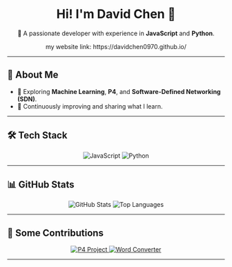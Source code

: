 <div align="center">
  <h1>Hi! I'm David Chen 👋</h1>
  <p>🌟 A passionate developer with experience in <b>JavaScript</b> and <b>Python</b>.</p>
  <p> my website link: https://davidchen0970.github.io/ </p>
</div>

---

## 🌱 About Me
- 🚀 Exploring **Machine Learning**, **P4**, and **Software-Defined Networking (SDN)**.
- 🎯 Continuously improving and sharing what I learn.

---

## 🛠 Tech Stack
<div align="center">
  <img src="https://img.shields.io/badge/JavaScript-323330?style=for-the-badge&logo=javascript&logoColor=F7DF1E" alt="JavaScript" />
  <img src="https://img.shields.io/badge/Python-3776AB?style=for-the-badge&logo=python&logoColor=white" alt="Python" />
</div>

---

## 📊 GitHub Stats
<div align="center">
  <img src="https://github-readme-stats.vercel.app/api?username=davidchen0970&show_icons=true&theme=radical" alt="GitHub Stats" />
  <!-- <img src="https://github-readme-streak-stats.herokuapp.com/?user=davidchen0970&theme=radical" alt="GitHub Streak" /> -->
  <img src="https://github-readme-stats.vercel.app/api/top-langs/?username=davidchen0970&layout=compact&theme=radical" alt="Top Languages" />
</div>

---

## 🚀 Some Contributions
<div align="center">
  <a href="https://github.com/davidchen0970/P4">
    <img src="https://github-readme-stats.vercel.app/api/pin/?username=davidchen0970&repo=P4&theme=radical" alt="P4 Project" />
  </a>
  <a href="https://github.com/davidchen0970/wordConverter">
    <img src="https://github-readme-stats.vercel.app/api/pin/?username=davidchen0970&repo=wordConverter&theme=radical" alt="Word Converter" />
  </a>
</div>

---

<!-- ## 📫 Let's Connect
<div align="center">
  <a href="https://www.linkedin.com/in/davidchen0970/" target="_blank">
    <img src="https://img.shields.io/badge/LinkedIn-0A66C2?style=for-the-badge&logo=linkedin&logoColor=white" alt="LinkedIn" />
  </a>
  <a href="mailto:davidchen@example.com">
    <img src="https://img.shields.io/badge/Email-D14836?style=for-the-badge&logo=gmail&logoColor=white" alt="Email" />
  </a>
</div> -->
